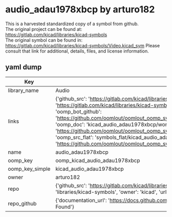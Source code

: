 # audio_adau1978xbcp by arturo182  
This is a harvested standardized copy of a symbol from github.  
The original project can be found at:  
https://gitlab.com/kicad/libraries/kicad-symbols  
The original symbol can be found in:
https://gitlab.com/kicad/libraries/kicad-symbols/Video.kicad_sym
Please consult that link for additional, details, files, and license information.  
## yaml dump  
| Key | Value |  
| --- | --- |  
| library_name | Audio |  
| links | {'github_src': 'https://gitlab.com/kicad/libraries/kicad-symbols/Video.kicad_sym', 'github_src_repo': 'https://gitlab.com/kicad/libraries/kicad-symbols', 'oomp_bot': 'kicad_audio_adau1978xbcp/working', 'oomp_bot_github': 'https://github.com/oomlout/oomlout_oomp_symbol_bot/tree/main/kicad_audio_adau1978xbcp/working', 'oomp_doc': 'kicad_audio_adau1978xbcp/working', 'oomp_doc_github': 'https://github.com/oomlout/oomlout_oomp_symbol_doc/tree/main/kicad_audio_adau1978xbcp/working', 'oomp_src_flat': 'symbols_flat/kicad_audio_adau1978xbcp/working', 'oomp_src_flat_github': 'https://github.com/oomlout/oomlout_oomp_symbol_src/tree/main/kicad_audio_adau1978xbcp/working'} |  
| name | audio_adau1978xbcp |  
| oomp_key | oomp_kicad_audio_adau1978xbcp |  
| oomp_key_simple | kicad_audio_adau1978xbcp |  
| owner | arturo182 |  
| repo | {'github_src': 'https://gitlab.com/kicad/libraries/kicad-symbols/Video.kicad_sym', 'name': 'libraries/kicad-symbols', 'owner': 'kicad', 'url': 'https://gitlab.com/kicad/libraries/kicad-symbols'} |  
| repo_github | {'documentation_url': 'https://docs.github.com/rest/repos/repos#get-a-repository', 'message': 'Not Found'} |  


